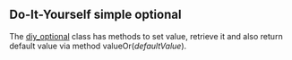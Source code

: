 ## Do-It-Yourself simple optional

The [diy_optional](https://github.com/AlekseyLapunov/Practise_cpp/blob/main/DIY_Optional/diy_optional/diy_optional.hpp) class has methods to set value, retrieve it and also return default value via method valueOr(_defaultValue_).
